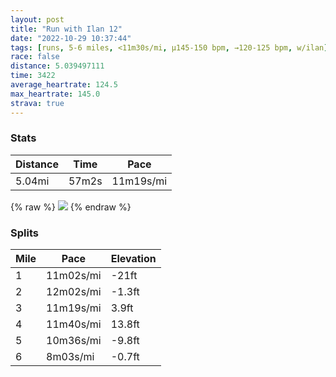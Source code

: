 ```yaml
---
layout: post
title: "Run with Ilan 12"
date: "2022-10-29 10:37:44"
tags: [runs, 5-6 miles, <11m30s/mi, μ145-150 bpm, →120-125 bpm, w/ilan]
race: false
distance: 5.039497111
time: 3422
average_heartrate: 124.5
max_heartrate: 145.0
strava: true
---
```


### Stats

| Distance | Time | Pace |
|----------|------|------|
|5.04mi|57m2s|11m19s/mi|

{% raw %}
<img src='https://maps.googleapis.com/maps/api/staticmap?maptype=roadmap&path=enc:whwwFd~sbMW@[A?FJLACGIBJFGJ?NBDDBPKf@IpAAt@HbATjAB\Lx@@r@A@?Ch@Nj@ZFA@PDKRGFBDTA`@CPk@pBSdA_@vA]~@]nA_@pBYz@DA\N`@Rr@p@xAx@jAv@|Ar@FF^R`@VN\RHFFd@TlAp@\ZTf@^L\DhA`@n@Dt@Rb@VfAXtAh@t@R`ACV@\Eb@AVLVBZGh@HLFj@^`@JVKh@]RAp@BFDN@FiACe@Jc@DCNEZBj@Qv@_@v@EXDFAFGDQRGLDz@BZFd@DPO^RPDTE^HtAf@`@BXA^ObAPb@PTd@h@j@t@Vn@SnAYlACVDJZNNZPLj@Zh@L?n@RdDZ~Bb@bA^l@PbAb@p@PXPb@H`FZbCBhAHZ?VDp@DlA?`@Ch@D`@FnDJl@Fd@?d@Hb@@l@Nd@BtC@dCNjA@pAJV?FCfA?^F^?XJdAF^AZH\C`@HX?hAJf@LtAHNC~@?n@Dv@@`@ChADjD\fATdAL\@j@Jl@D`@Jd@HhDVTAV@`@PtDf@J?n@Hb@JbA^J@^PpAXlBIpAHrAN~@Th@@ZN?BBXGXGhCIVNt@GZDFNf@M|@Eh@WbBWzB@HFJfBLjAN`CN|@Pf@AvALPDd@BZL`ADTR\PZDNIJ?jBHl@LbAXRm@HGFW@m@b@eA@OCEA@BB`@BVRVD`AEVKj@FHBb@T@B?r@EZQh@Cr@@`@JNd@P`@Ab@Ed@?pAj@RPFAr@Bn@\\FXE\Fp@NHADC@EAESAGDWBQE_@WOAe@Bg@KQGk@Ek@]MDYAQFaBc@UOYUIM?SMs@BUB{@XU@MMIm@Eg@@IDOGIVADGBMJGLE?c@YWBY\Mf@ONCVE@I^KRc@OWCaBHUH]Ge@JMGWG]Ug@WkA]eAQ}@Y[A[?}ASk@Ai@IY@]GuAOi@KEECQAg@LaDFo@@s@BMCQB_@H[Hk@FyAAm@HiAJ[HE\Ch@F&key=AIzaSyC1MId7bFpkLXNAaYhBSTb8jLyiSqzbDtM&size=800x800&markers=color:yellow|label:S|40.75676,-73.99923&markers=color:green|label:F|40.71782,-74.01314999999998'>
{% endraw %}

### Splits

| Mile | Pace | Elevation |
|------|------|-----------|
|1|11m02s/mi|-21ft|
|2|12m02s/mi|-1.3ft|
|3|11m19s/mi|3.9ft|
|4|11m40s/mi|13.8ft|
|5|10m36s/mi|-9.8ft|
|6|8m03s/mi|-0.7ft|
